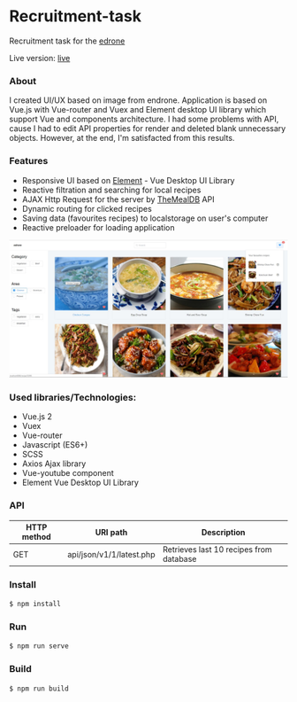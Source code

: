 # Recruitment-task
Recruitment task for the [edrone]

Live version: [live]

### About
I created UI/UX based on image from endrone. Application is based on Vue.js with Vue-router and Vuex and Element desktop UI library which support Vue and components architecture. I had some problems with API, cause I had to edit API properties for render and deleted blank unnecessary objects. However, at the end, I'm satisfacted from this results. 

### Features
- Responsive UI based on [Element] - Vue Desktop UI Library
- Reactive filtration and searching for local recipes
- AJAX Http Request for the server by [TheMealDB] API
- Dynamic routing for clicked recipes
- Saving data (favourites recipes) to localstorage on user's computer
- Reactive preloader for loading application

![layout of the website](./img/preview.JPG)

### Used libraries/Technologies:
  - Vue.js 2
  - Vuex
  - Vue-router
  - Javascript (ES6+)
  - SCSS
  - Axios Ajax library
  - Vue-youtube component 
  - Element Vue Desktop UI Library


### API 
| HTTP method | URI path | Description |
| ----------- | -------- | ----------- |
| GET | api/json/v1/1/latest.php |  Retrieves last 10 recipes from database

### Install
```sh
$ npm install
```

### Run

```sh
$ npm run serve
```

### Build

```sh
$ npm run build
```

[edrone]: https://edrone.me/en/
[TheMealDB]: https://www.themealdb.com/
[Element]: https://element.eleme.io/#/en-US
[live]: https://kind-joliot-41a03d.netlify.com/
